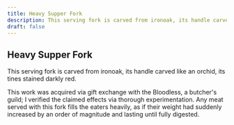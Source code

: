 ```yaml
---
title: Heavy Supper Fork
description: This serving fork is carved from ironoak, its handle carved like an orchid, its tines stained...
draft: false
---
```


## Heavy Supper Fork

This serving fork is carved from ironoak, its handle carved like an orchid, its tines stained
darkly red.

This work was acquired via gift exchange with the Bloodless, a butcher's guild; I verified the
claimed effects via thorough experimentation. Any meat served with this fork fills the eaters
heavily, as if their weight had suddenly increased by an order of magnitude and lasting until
fully digested.
